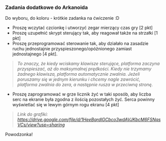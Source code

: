 ### Zadania dodatkowe do Arkanoida
Do wyboru, do koloru - krótkie zadanka na ćwiczenie :D
- Proszę wczytać czcionkę i utworzyć zegar mierzący czas gry [2 pkt]
- Proszę uzupełnić skrypt sterujący tak, aby reagował także na strzałki [1 pkt]
- Proszę przeprogramować sterowanie tak, aby działało na zasadzie ruchu jednostajnie przyspieszonego/opóźnionego zamiast jednostajnego [4 pkt].
> *To znaczy, że kiedy wciskamy klawisze sterujące, platforma zaczyna przyspieszać, aż do maksymalnej prędkości. Kiedy nie trzymamy żadnego klawisza, platforma automatycznie zwalnia. Jeżeli poruszamy się w jednym kierunku i chcemy nagle zawrócić, platforma zwalnia do zera, a następnie rusza w przeciwną stronę.*
- Proszę zaprogramować w grze licznik żyć w taki sposób, aby liczba serc na ekranie była zgodna z ilością pozostałych żyć. Serca powinny wyświetlać się w lewym górnym rogu ekranu [4 pkt]
> *Link do grafiki: https://drive.google.com/file/d/1HeeBqrdlGCbco3wdAVJKbcM6FSNqsVCs/view?usp=sharing*

Powodzonka!